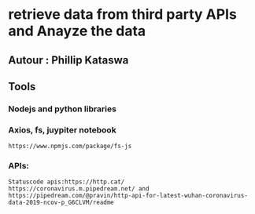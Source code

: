 # retrieve data from third party APIs and Anayze the data 

## Autour : Phillip Kataswa

## Tools

### Nodejs and python libraries
### Axios, fs, juypiter notebook
    https://www.npmjs.com/package/fs-js
### APIs: 
    Statuscode apis:https://http.cat/
    https://coronavirus.m.pipedream.net/ and https://pipedream.com/@pravin/http-api-for-latest-wuhan-coronavirus-data-2019-ncov-p_G6CLVM/readme


##

##

##